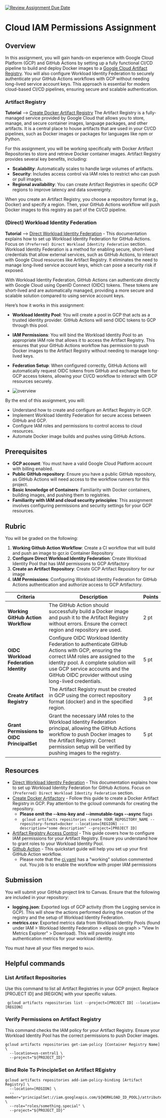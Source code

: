 [![Review Assignment Due Date](https://classroom.github.com/assets/deadline-readme-button-22041afd0340ce965d47ae6ef1cefeee28c7c493a6346c4f15d667ab976d596c.svg)](https://classroom.github.com/a/Y-gatJq2)
# Cloud IAM Permissions Assignment

## Overview
In this assignment, you will gain hands-on experience with Google Cloud Platform (GCP) and GitHub Actions by setting up a fully functional CI/CD pipeline to build and deploy Docker images to a [Google Cloud Artifact Registry](#artifact-registry). You will also configure Workload Identity Federation to securely authenticate your GitHub Actions workflows with GCP without needing long-lived service account keys. This approach is essential for modern cloud-based CI/CD pipelines, ensuring secure and scalable authentication.

### Artifact Registry
__**Tutorial**__ --> [Create Docker Artifact Registry](https://cloud.google.com/artifact-registry/docs/repositories/create-repos#create-repo-gcloud-docker)
The Artifact Registry is a fully-managed service provided by Google Cloud that allows you to store, manage, and secure container images, language packages, and other artifacts. It is a central place to house artifacts that are used in your CI/CD pipelines, such as Docker images or packages for languages like npm or Python.

For this assignment, you will be working specifically with Docker Artifact Repositories to store and retrieve Docker container images. Artifact Registry provides several key benefits, including:
- **Scalability**: Automatically scales to handle large volumes of artifacts.
- **Security**: Includes access control via IAM roles to restrict who can push or pull images.
- **Regional availability**: You can create Artifact Registries in specific GCP regions to improve latency and data sovereignty.

When you create an Artifact Registry, you choose a repository format (e.g., Docker) and specify a region. Then, your GitHub Actions workflow will push Docker images to this registry as part of the CI/CD pipeline.

### (Direct) Workload Identity Federation
__**Tutorial**__ --> [Direct Workload Identity Federation](https://github.com/google-github-actions/auth?tab=readme-ov-file#preferred-direct-workload-identity-federation) - This documentation explains how to set up Workload Identity Federation for GitHub Actions. Focus on `(Preferred) Direct Workload Identity Federation` section.
Workload Identity Federation is a method for enabling secure, short-lived credentials that allow external services, such as GitHub Actions, to interact with Google Cloud resources like Artifact Registry. It eliminates the need to manage long-lived service account keys, which can pose a security risk if exposed.

With Workload Identity Federation, GitHub Actions can authenticate directly with Google Cloud using OpenID Connect (OIDC) tokens. These tokens are short-lived and are automatically managed, providing a more secure and scalable solution compared to using service account keys.

Here’s how it works in this assignment:
- **Workload Identity Pool**: You will create a pool in GCP that acts as a trusted identity provider. GitHub Actions will send OIDC tokens to GCP through this pool.
- **IAM Permissions**: You will bind the Workload Identity Pool to an appropriate IAM role that allows it to access the Artifact Registry. This ensures that your GitHub Actions workflow has permission to push Docker images to the Artifact Registry without needing to manage long-lived keys.
- **Federation Setup**: When configured correctly, GitHub Actions will automatically request OIDC tokens from GitHub and exchange them for GCP access tokens, allowing your CI/CD workflow to interact with GCP resources securely.

- ![overview](./docs/workload_identity_federation.drawio.png)

By the end of this assignment, you will:
- Understand how to create and configure an Artifact Registry in GCP.
- Implement Workload Identity Federation for secure access between GitHub and GCP.
- Configure IAM roles and permissions to control access to cloud resources.
- Automate Docker image builds and pushes using GitHub Actions.

## Prerequisites
- **GCP account**: You must have a valid Google Cloud Platform account with billing enabled.
- **Public GitHub repository**: Ensure you have a public GitHub repository, as GitHub Actions will need access to the workflow runners for this project.
- **Basic knowledge of Containers**: Familiarity with Docker containers, building images, and pushing them to registries.
- **Familiarity with IAM and cloud security principles**: This assignment involves configuring permissions and security settings for your GCP resources.

## Rubric

You will be graded on the following:
1. **Working Github Action Workflow**: Create a CI workflow that will build and push an image to gcr.io Container Repository
2. **Configure Direct Workload Identity Federation**: Create Workload Identity Pool that has IAM permissions to GCP Artifactory
3. **Create an Artifact Repository**: Create GCP Artifact Repository for our image
4. **IAM Permissions**: Configuring Workload Identity Federation for GitHub Actions authentication and authorize access to GCP Artifactory.

| **Criteria**                               | **Description**                                                                              | **Points** |
|--------------------------------------------|----------------------------------------------------------------------------------------------|------------|
| **Working GitHub Action Workflow**         | The GitHub Action should successfully build a Docker image and push it to the Artifact Registry without errors. Ensure the correct region and repository are used. | 2 pt       |
| **OIDC Workload Federation Identity**      | Configure OIDC Workload Identity Federation to authenticate GitHub Actions with GCP, ensuring the correct IAM roles are assigned to the identity pool. A complete solution will use GCP service accounts and the GitHub OIDC provider without using long-lived credentials. | 5 pt       |
| **Create Artifact Registry**               | The Artifact Registry must be created in GCP using the correct repository format (docker) and in the specified region.          | 3 pt       |
| **Grant Permissions to OIDC PrincipalSet** | Grant the necessary IAM roles to the Workload Identity Federation principal, allowing the GitHub Actions workflow to push Docker images to the Artifact Registry. Correct permission setup will be verified by pushing images to the registry. | 5 pt       |

## Resources
- [Direct Workload Identity Federation](https://github.com/google-github-actions/auth?tab=readme-ov-file#preferred-direct-workload-identity-federation) - This documentation explains how to set up Workload Identity Federation for GitHub Actions. Focus on `(Preferred) Direct Workload Identity Federation` section.
- [Create Docker Artifactory](https://cloud.google.com/artifact-registry/docs/repositories/create-repos#create-repo-gcloud-docker) - Follow this guide to create a Docker Artifact Registry in GCP. Pay attention to the gcloud commands for creating the repository.
  - **Please omit the --kms-key and --immutable-tags --async** flags
  - ` gcloud artifacts repositories create YOUR_REPOSITORY_NAME --repository-format=docker --location=[REGION] --description="some description" --project=[PROJECT ID]`
- [Artifact Registry Access Control](https://cloud.google.com/artifact-registry/docs/access-control) - This guide covers how to configure IAM permissions for your Artifact Registry. Ensure you understand how to grant roles to your Workload Identity Pool.
- [Github Action](https://docs.github.com/en/actions/writing-workflows/quickstart) - This quickstart guide will help you set up your first GitHub Action workflow.
  - Please note that the [ci.yaml](.github/workflows/ci.yml) has a "working" solution commented out. You job is to enable the workflow with proper IAM permissions


## Submission
You will submit your GitHub project link to Canvas. Ensure that the following are included in your repository:

- **logging.json**: Exported logs of GCP activity (from the Logging service in GCP). This will show the actions performed during the creation of the registry and the setup of Workload Identity Federation.
- **metrics.csv**: Exported metrics data from Workload Identity Pools (found under IAM > Workload Identity Federation > ellipsis on graph > "View In Metrics Explorer" > Download). This will provide insight into authentication metrics for your workload identity.

You must have all your files merged to `main`.

## Helpful commands

### List Artifact Repositories
Use this command to list all Artifact Registries in your GCP project. Replace [PROJECT ID] and [REGION] with your specific values.

```shell
 gcloud artifacts repositories list --project=[PROJECT ID] --location=[REGION]
```

### Verify Permissions on Artifact Registry
This command checks the IAM policy for your Artifact Registry. Ensure your Workload Identity Pool has the correct permissions to push Docker images.

```shell
gcloud artifacts repositories get-iam-policy [Container Registry Name] \
  --location=us-central1 \
  --project="${PROJECT_ID}"
```

### Bind Role To PrincipleSet on Artifact REgistry
```shell
gcloud artifacts repositories add-iam-policy-binding [Artifact Registry] \
  --location=[REGION] \
  --member="principalSet://iam.googleapis.com/${WORKLOAD_ID_POOL}/attribute.repository/${REPO}" \
  --role="roles/something.special" \
  --project="${PROJECT_ID}"

```

